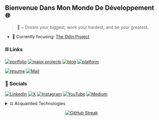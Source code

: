 ## Bienvenue Dans Mon Monde De Développement :globe_with_meridians:
> 📜 ~ Dream your biggest, work your hardest, and be your greatest.

- 🌱 Currently focusing: [The Odin Project](https://www.theodinproject.com/)

### ⛓ Links 
[![portfolio](https://img.shields.io/badge/portfolio-555555?style=for-the-badge&logo=rocket&logoColor=white)]()
[![major projects](https://img.shields.io/badge/major_projects-555555?style=for-the-badge&logo=adobe-creative-cloud&logoColor=white)]()
[![blog](https://img.shields.io/badge/blog-555555?style=for-the-badge&logo=blogger&logoColor=white)]()
[![platform](https://img.shields.io/badge/learning_platform-555555?style=for-the-badge&logo=lightning&logoColor=white)]()

[![resume](https://img.shields.io/badge/resume-111111?style=for-the-badge&logo=read.cv&logoColor=white)]()
[![Mail](https://img.shields.io/badge/reach_out-D14836?style=for-the-badge&logo=gmail&logoColor=white)]()

### 💬 Socials 
[![LinkedIn](https://img.shields.io/badge/LinkedIn-0A66C2?style=for-the-badge&logo=linkedin&logoColor=white)](https://www.linkedin.com/in/abraham-silvanus-dacosta-99b9b41b8/)
[![X](https://img.shields.io/badge/X-000000?style=for-the-badge&logo=twitter&logoColor=white)](https://twitter.com/DaCostaSilvan_s)
[![Instagram](https://img.shields.io/badge/Instagram-E4405F?style=for-the-badge&logo=instagram&logoColor=white)](https://www.instagram.com/evergre_n/)
[![YouTube](https://img.shields.io/badge/YouTube-FF0000?style=for-the-badge&logo=youtube&logoColor=white)]()
[![Medium](https://img.shields.io/badge/Medium-000000?style=for-the-badge&logo=medium&logoColor=white)]()

<details>
<summary> ⚖️ Acquainted Technologies</summary>

| Rank | Language     |
|-----:|--------------|
|     1| [![JavaScript](https://img.shields.io/badge/JavaScript-F7DF1E?style=for-the-badge&logo=javascript&logoColor=white)](https://developer.mozilla.org/en-US/docs/Web/JavaScript) |
|     2| [![CSS](https://img.shields.io/badge/CSS-1572B6?style=for-the-badge&logo=css3&logoColor=white)](https://developer.mozilla.org/en-US/docs/Web/CSS) |
|     3| [![HTML](https://img.shields.io/badge/HTML-E34F26?style=for-the-badge&logo=html5&logoColor=white)](https://developer.mozilla.org/en-US/docs/Web/HTML) |
|     4| [![React](https://img.shields.io/badge/React-61DAFB?style=for-the-badge&logo=react&logoColor=white)](https://reactjs.org/) |
|     5| [![Node.js](https://img.shields.io/badge/Node.js-339933?style=for-the-badge&logo=node.js&logoColor=white)](https://nodejs.org/en/) |
|     6| [![Linux](https://img.shields.io/badge/Linux-FCC624?style=for-the-badge&logo=linux&logoColor=black)](https://www.linux.org/) |
|     7| [![GIT](https://img.shields.io/badge/Git-F05032?style=for-the-badge&logo=git&logoColor=white)](https://git-scm.com/) |
|     8| [![Webpack](https://img.shields.io/badge/Webpack-8DD6F9?style=for-the-badge&logo=webpack&logoColor=black)](https://webpack.js.org) |
|     9| [![VS Code](https://img.shields.io/badge/VS_Code-007ACC?style=for-the-badge&logo=visual-studio-code&logoColor=white)](https://code.visualstudio.com/) |
|    10| [![ESLint](https://img.shields.io/badge/ESLint-4B32C3?style=for-the-badge&logo=eslint&logoColor=white)](https://eslint.org/) |
|    11| [![Prettier](https://img.shields.io/badge/Prettier-F7B93E?style=for-the-badge&logo=prettier&logoColor=black)](https://prettier.io/) |
|    12| [![Babel](https://img.shields.io/badge/Babel-F9DC3E?style=for-the-badge&logo=babel&logoColor=black)](https://babeljs.io/) |
|    13| [![Vite](https://img.shields.io/badge/Vite-646CFF?style=for-the-badge&logo=vite&logoColor=white)](https://vitejs.dev/) |
|    14| [![Vercel](https://img.shields.io/badge/Vercel-000000?style=for-the-badge&logo=vercel&logoColor=white)](https://vercel.com/) |

</details>

<p align='center'>
 <a href="https://git.io/streak-stats"><img src="https://streak-stats.demolab.com?user=asdacosta&theme=prussian&hide_border=true&border_radius=8&date_format=j%20M%5B%20Y%5D&card_width=600&card_height=200" alt="GitHub Streak" /></a>
</p>




